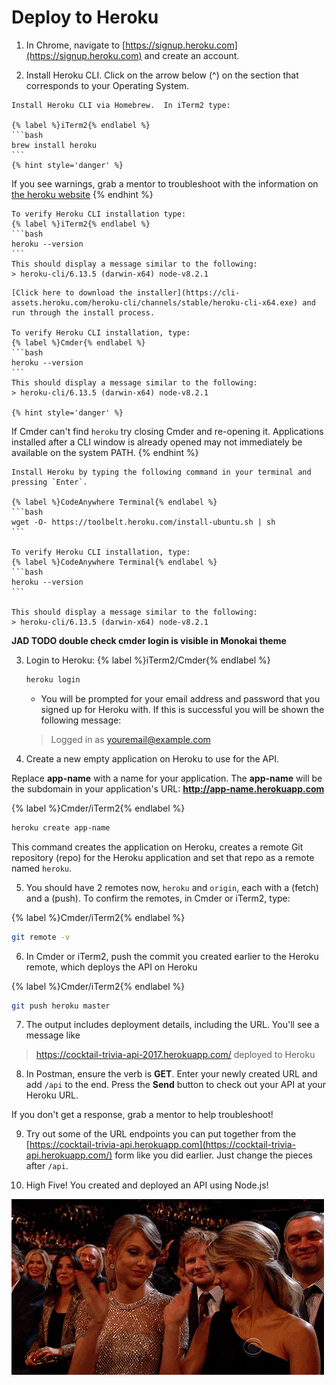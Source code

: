 # Deploy to Heroku

1. In Chrome, navigate to [https://signup.heroku.com](https://signup.heroku.com) and create an account.

2. Install Heroku CLI.
   Click on the arrow below (^) on the section that corresponds to your Operating System.
      
  <!--sec data-title="Mac" data-id="section5" data-show=true data-collapse=true ces-->
    Install Heroku CLI via Homebrew.  In iTerm2 type:
   
    {% label %}iTerm2{% endlabel %}
    ```bash
    brew install heroku
    ```
    {% hint style='danger' %}
If you see warnings, grab a mentor to troubleshoot with the information on [the heroku website](https://devcenter.heroku.com/articles/heroku-cli#macos-homebrew)
    {% endhint %}
    
    To verify Heroku CLI installation type:
    {% label %}iTerm2{% endlabel %}
    ```bash
    heroku --version
    ```
    This should display a message similar to the following:
    > heroku-cli/6.13.5 (darwin-x64) node-v8.2.1
  <!--endsec-->

  <!--sec data-title="Windows" data-id="section6" data-show=true data-collapse=true ces-->
    [Click here to download the installer](https://cli-assets.heroku.com/heroku-cli/channels/stable/heroku-cli-x64.exe) and run through the install process.
    
    To verify Heroku CLI installation, type: 
    {% label %}Cmder{% endlabel %}
    ```bash
    heroku --version
    ```
    This should display a message similar to the following:
    > heroku-cli/6.13.5 (darwin-x64) node-v8.2.1

    {% hint style='danger' %}
If Cmder can't find `heroku` try closing Cmder and re-opening it. Applications installed after a CLI window is already opened may not immediately be available on the system PATH.
    {% endhint %}
  <!--endsec-->

  <!--sec data-title="CodeAnywhere" data-id="section6" data-show=true data-collapse=true ces-->
    Install Heroku by typing the following command in your terminal and pressing `Enter`.

    {% label %}CodeAnywhere Terminal{% endlabel %}
    ```bash
    wget -O- https://toolbelt.heroku.com/install-ubuntu.sh | sh
    ```

    To verify Heroku CLI installation, type: 
    {% label %}CodeAnywhere Terminal{% endlabel %}
    ```bash
    heroku --version
    ```

    This should display a message similar to the following:
    > heroku-cli/6.13.5 (darwin-x64) node-v8.2.1
  <!--endsec-->

**JAD TODO double check cmder login is visible in Monokai theme**

3. Login to Heroku: 
    {% label %}iTerm2/Cmder{% endlabel %}
    ```bash
    heroku login
    ```
    
    * You will be prompted for your email address and password that you signed up for Heroku with. If this is successful you will be shown the following message:
    
    > Logged in as youremail@example.com

4. Create a new empty application on Heroku to use for the API.

  Replace **app-name** with a name for your application. The **app-name** will be the subdomain in your application's URL: **http://app-name.herokuapp.com**

  {% label %}Cmder/iTerm2{% endlabel %}
  ```bash
  heroku create app-name
  ```
  
  This command creates the application on Heroku, creates a remote Git repository (repo) for the Heroku application and set that repo as a remote named `heroku`. 

5. You should have 2 remotes now, `heroku` and `origin`, each with a (fetch) and a (push). To confirm the remotes, in Cmder or iTerm2, type:

  {% label %}Cmder/iTerm2{% endlabel %}
  ```bash
  git remote -v
  ```

6. In Cmder or iTerm2, push the commit you created earlier to the Heroku remote, which deploys the API on Heroku

  {% label %}Cmder/iTerm2{% endlabel %}
  ```bash
  git push heroku master
  ```

7. The output includes deployment details, including the URL. You'll see a message like

  >https://cocktail-trivia-api-2017.herokuapp.com/ deployed to Heroku

8. In Postman, ensure the verb is **GET**. Enter your newly created URL and add `/api` to the end. Press the **Send** button to check out your API at your Heroku URL.

  If you don't get a response, grab a mentor to help troubleshoot!
  
9. Try out some of the URL endpoints you can put together from the [https://cocktail-trivia-api.herokuapp.com](https://cocktail-trivia-api.herokuapp.com/) form like you did earlier.  Just change the pieces after `/api`.

10. High Five! You created and deployed an API using Node.js!

 ![](/assets/images/hf.gif) 
